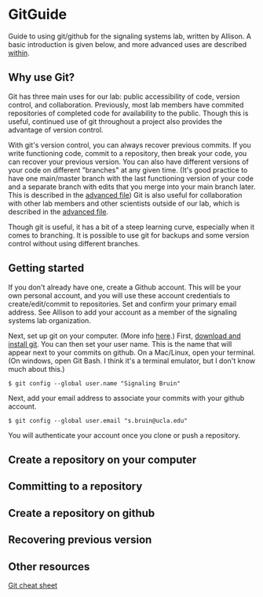 # GitGuide
Guide to using git/github for the signaling systems lab, written by Allison. A basic introduction is given below, and more advanced uses are described [within](./Advanced.md).

## Why use Git?
Git has three main uses for our lab: public accessibility of code, version control, and collaboration. Previously, most lab members have commited repositories of completed code for availability to the public. Though this is useful, continued use of git throughout a project also provides the advantage of version control.

With git's version control, you can always recover previous commits. If you write functioning code, commit to a repository, then break your code, you can recover your previous version. You can also have different versions of your code on different "branches" at any given time. (It's good practice to have one main/master branch with the last functioning version of your code and a separate branch with edits that you merge into your main branch later. This is described in the [advanced file](./Advanced.md)) Git is also useful for collaboration with other lab members and other scientists outside of our lab, which is described in the [advanced file](./Advanced.md).

Though git is useful, it has a bit of a steep learning curve, especially when it comes to branching. It is possible to use git for backups and some version control without using different branches.

## Getting started
If you don't already have one, create a Github account. This will be your own personal account, and you will use these account credentials to create/edit/commit to repositories. Set and confirm your primary email address. See Allison to add your account as a member of the signaling systems lab organization.

Next, set up git on your computer. (More info [here](https://docs.github.com/en/get-started/quickstart/set-up-git).) First, [download and install git](https://git-scm.com/downloads). You can then set your user name. This is the name that will appear next to your commits on github. On a Mac/Linux, open your terminal. (On windows, open Git Bash. I think it's a terminal emulator, but I don't know much about this.)
```
$ git config --global user.name "Signaling Bruin"
```

Next, add your email address to associate your commits with your github account.

```
$ git config --global user.email "s.bruin@ucla.edu"
```

You will authenticate your account once you clone or push a repository.

## Create a repository on your computer

## Committing to a repository

## Create a repository on github

## Recovering previous version

## Other resources
[Git cheat sheet](https://training.github.com/downloads/github-git-cheat-sheet.pdfhttps://training.github.com/downloads/github-git-cheat-sheet.pdf)
